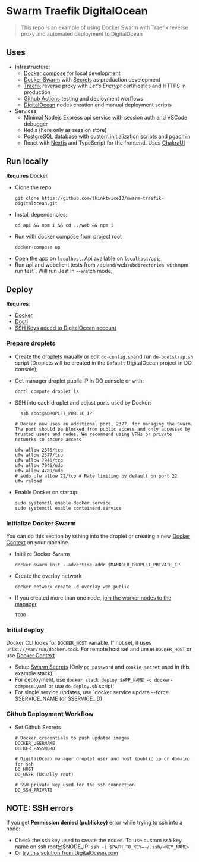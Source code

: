 # Swarm Traefik DigitalOcean

> This repo is an example of using Docker Swarm with Traefik reverse proxy and automated deployment to DigitalOcean

## Uses

- Infrastructure:
  - [Docker compose](https://docs.docker.com/compose/) for local development
  - [Docker Swarm](https://docs.docker.com/engine/swarm/) with [Secrets](https://docs.docker.com/engine/swarm/secrets/) as production development
  - [Traefik](https://doc.traefik.io/traefik/) reverse proxy with _Let's Encrypt_ certificates and HTTPS in production
  - [Github Actions](https://docs.github.com/en/actions) testing and deployment worflows
  - [DigitalOcean](https://www.digitalocean.com) nodes creation and manual deployment scripts
- Services
  - Minimal Nodejs Express api service with session auth and VSCode debugger
  - Redis (here only as session store)
  - PostgreSQL database with custom initialization scripts and pgadmin
  - React with [Nextjs](https://nextjs.org) and TypeScript for the frontend. Uses [ChakraUI](https://chakra-ui.com)

## Run locally

**Requires** Docker

- Clone the repo
  ```
  git clone https://github.com/thinktwice13/swarm-traefik-digitalocean.git
  ```
- Install dependencies:
  ```
  cd api && npm i && cd ../web && npm i
  ```
- Run with docker compose from project root
  ```
  docker-compose up
  ```
- Open the app on `localhost`. Api available on `localhost/api`;
- Run api and webclient tests from `/`api`and`/web`subdirectories with`npm run test`. Will run Jest in --watch mode;

## Deploy

**Requires**:

- [Docker](https://docs.docker.com/engine/install/)
- [Doctl](https://docs.digitalocean.com/reference/doctl/)
- [SSH Keys added to DigitalOcean account](https://docs.digitalocean.com/products/droplets/how-to/add-ssh-keys/to-account/)

### Prepare droplets

- [Create the droplets maually](https://docs.digitalocean.com/products/droplets/how-to/create/) or edit `do-config.sh`and run `do-bootstrap.sh` script (Droplets will be created in the `Default` DigitalOcean project in DO console);
- Get manager droplet public IP in DO console or with:
  ```
  doctl compute droplet ls
  ```
- SSH into each droplet and adjust ports used by Docker:

  ```
    ssh root@$DROPLET_PUBLIC_IP

  # Docker now uses an additional port, 2377, for managing the Swarm. The port should be blocked from public access and only accessed by trusted users and nodes. We recommend using VPNs or private networks to secure access

  ufw allow 2376/tcp
  ufw allow 2377/tcp
  ufw allow 7946/tcp
  ufw allow 7946/udp
  ufw allow 4789/udp
  # sudo ufw allow 22/tcp # Rate limiting by default on port 22
  ufw reload
  ```

- Enable Docker on startup:
  ```
  sudo systemctl enable docker.service
  sudo systemctl enable containerd.service
  ```

### Initialize Docker Swarm

You can do this section by sshing into the droplet or creating a new [Docker Context](https://docs.docker.com/engine/context/working-with-contexts/) on your machine.

- Initilize Docker Swarm
  ```
  docker swarm init --advertise-addr $MANAGER_DROPLET_PRIVATE_IP
  ```
- Create the overlay network
  ```
  docker network create -d overlay web-public
  ```
- If you created more than one node, [join the worker nodes to the manager](https://docs.docker.com/engine/swarm/join-nodes/)
  ```
  TODO
  ```

### Initial deploy

Docker CLI looks for `DOCKER_HOST` variable. If not set, it uses `unix:///var/run/docker.sock`. For remote host set and unset `DOCKER_HOST` or use [Docker Context](https://docs.docker.com/engine/context/working-with-contexts/)

- Setup [Swarm Secrets](https://docs.docker.com/engine/swarm/secrets/) (Only `pg_password` and `cookie_secret` used in this example stack);
- For deployment, use `docker stack deploy $APP_NAME -c docker-compose.yaml` or use `do-deploy.sh` script;
- For single service updates, use `docker service update --force $SERVICE_NAME (or $SERVICE_ID)

### Github Deployment Workflow

- Set Github Secrets

  ```
  # Docker credentials to push updated images
  DOCKER_USERNAME
  DOCKER_PASSWORD

  # DigitalOcean manager droplet user and host (public ip or domain) for ssh
  DO_HOST
  DO_USER (Usually root)

  # SSH private key used for the ssh connection
  DO_SSH_PRIVATE
  ```

## NOTE: SSH errors

If you get **Permission denied (publickey)** error while trying to ssh into a node:

- Check the ssh key used to create the nodes. To use custom ssh key name on ssh root@$NODE_IP: `ssh -i $PATH_TO_KEY=~/.ssh/<KEY_NAME>`
- Or [try this solution from DigitalOcean.com](https://www.digitalocean.com/community/questions/error-permission-denied-publickey-when-i-try-to-ssh?answer=44730)
